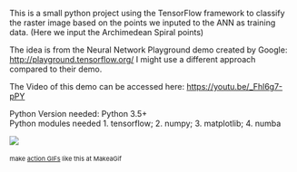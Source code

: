 This is a small python project using the TensorFlow framework to classify the raster image based on the points we inputed to the ANN as training data. (Here we input the Archimedean Spiral points)

The idea is from the Neural Network Playground demo created by Google: http://playground.tensorflow.org/ I might use a different approach compared to their demo.

The Video of this demo can be accessed here: https://youtu.be/_Fhl6g7-pPY

Python Version needed: Python 3.5+  
Python modules needed 1. tensorflow; 2. numpy; 3. matplotlib; 4. numba

<a><img src="https://media.giphy.com/media/xUOxf5BxGPnvpXwwzS/giphy.gif"></a>
<a href="/gif/-DFUZ2r" title=""><img src="https://i.makeagif.com/media/11-15-2017/DFUZ2r.gif" alt=""></a><div style="font-size:11px;">make <a href="/" title="make a gif">action GIFs</a> like this at MakeaGif</div>

